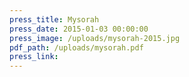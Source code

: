 ```yaml
---
press_title: Mysorah
press_date: 2015-01-03 00:00:00
press_image: /uploads/mysorah-2015.jpg
pdf_path: /uploads/mysorah.pdf
press_link:
---
```

